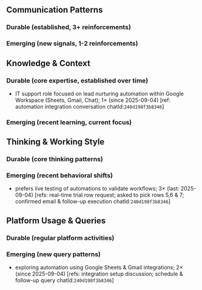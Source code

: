 ## Communication Patterns
### Durable (established, 3+ reinforcements)

### Emerging (new signals, 1-2 reinforcements)

## Knowledge & Context
### Durable (core expertise, established over time)
- IT support role focused on lead nurturing automation within Google Workspace (Sheets, Gmail, Chat); 1× (since 2025-09-04) [ref: automation integration conversation chatId:`240d198f3b8346`]

### Emerging (recent learning, current focus)

## Thinking & Working Style
### Durable (core thinking patterns)

### Emerging (recent behavioral shifts)
- prefers live testing of automations to validate workflows; 3× (last: 2025-09-04) [refs: real-time trial row request; asked to pick rows 5,6 & 7; confirmed email & follow-up execution chatId:`240d198f3b8346`]

## Platform Usage & Queries
### Durable (regular platform activities)

### Emerging (new query patterns)
- exploring automation using Google Sheets & Gmail integrations; 2× (since 2025-09-04) [refs: integration setup discussion; schedule & follow-up query chatId:`240d198f3b8346`]